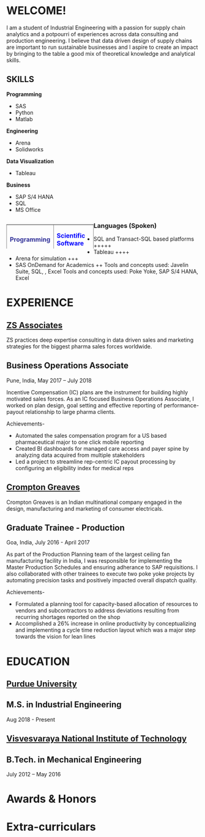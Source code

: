 # WELCOME!

I am a student of Industrial Engineering with a passion for supply chain analytics and a potpourri of experiences across data consulting and production engineering. I believe that data driven design of supply chains are important to run sustainable businesses and I aspire to create an impact by bringing to the table a good mix of theoretical knowledge and analytical skills.


## SKILLS

**Programming**
 - SAS
 - Python
 - Matlab

**Engineering**
 - Arena
 - Solidworks


**Data Visualization**
 - Tableau

**Business**
 - SAP S/4 HANA
 - SQL
 - MS Office

<dl>
<table style="height: 63px; width: 45.2463%; border-collapse: collapse; border-style: none; float: left;" border="1">
<tbody>
<tr style="height: 21px;">
<td style="width: 46.6438%; height: 21px;">
<p><span style="color: #333399;"><strong>Programming</strong><strong></strong></span></p>
<ul>
<li>R +</li>
<li>Python +</li>
<li>Matlab ++</li>
</ul>
</td>
<td style="width: 80.8391%; height: 21px;">
<p><span style="color: #0000ff;"><strong>Scientific Software</strong></span></p>
<ul>
<li>Arena</li>
<li>CAD</li>
<li>SAS</li>
</ul>
</td>
</tr>
<tr style="height: 21px;">
<td style="width: 46.6438%; height: 21px;">
<p><strong>Data Visualization</strong></p>
<ul>
<li>Tableau ++++</li>
</ul>
<p></p>
</td>
<td style="width: 80.8391%; height: 21px;">
<p><strong>Business Software</strong></p>
<ul>
<li>SQL ++++</li>
<li>SAP S/4 Hana</li>
<li>MS Office</li>
</ul>
</td>
</tr>
<tr style="height: 21px;">
<td style="width: 46.6438%; height: 21px;">
<p><strong>Languages</strong></p>
<ul>
<li>Hindi</li>
<li>Marathi</li>
</ul>
</td>
<td style="width: 80.8391%; height: 21px;">
<p><strong>Other</strong></p>
<p></p>
</td>
</tr>
</tbody>
</table>
</dl>

### Languages (Spoken)
- SQL and Transact-SQL based platforms +++++
- Tableau ++++
- Arena for simulation +++
- SAS OnDemand for Academics ++
Tools and concepts used: Javelin Suite, SQL, , Excel
Tools and concepts used: Poke Yoke, SAP S/4 HANA, Excel


# EXPERIENCE

## [ZS Associates](https://www.zs.com/)
ZS practices deep expertise consulting in data driven sales and marketing strategies for the biggest pharma sales forces worldwide.

## Business Operations Associate
Pune, India, May 2017 – July 2018

Incentive Compensation (IC) plans are the instrument for building highly motivated sales forces. As an IC focused Business Operations Associate, I worked on plan design, goal setting and effective reporting of performance-payout relationship to large pharma clients.

Achievements-
 - Automated the sales compensation program for a US based pharmaceutical major to one click mobile reporting
 - Created BI dashboards for managed care access and payer spine by analyzing data acquired from multiple stakeholders
 - Led a project to streamline rep-centric IC payout processing by configuring an eligibility index for medical reps


## [Crompton Greaves](http://www.cgglobal.com/) 
Crompton Greaves is an Indian multinational company engaged in the design, manufacturing and marketing of consumer electricals.

## Graduate Trainee - Production
Goa, India, July 2016 - April 2017

As part of the Production Planning team of the largest ceiling fan manufacturing facility in India, I was responsible for implementing the Master Production Schedules and ensuring adherance to SAP requisitions. I also collaborated with other trainees to execute two poke yoke projects by automating precision tasks and positively impacted overall dispatch quality.

Achievements- 
 - Formulated a planning tool for capacity-based allocation of resources to vendors and subcontractors to address deviations resulting from recurring shortages reported on the shop
 - Accomplished a 26% increase in online productivity by conceptualizing and implementing a cycle time reduction layout which was a major step towards the vision for lean lines
 
# EDUCATION

## [Purdue University](https://www.purdue.edu/) 
## M.S. in Industrial Engineering

 Aug 2018 - Present

## [Visvesvaraya National Institute of Technology](https://en.wikipedia.org/wiki/Visvesvaraya_National_Institute_of_Technology)
## B.Tech. in Mechanical Engineering

July 2012 – May 2016

# Awards & Honors


# Extra-curriculars

